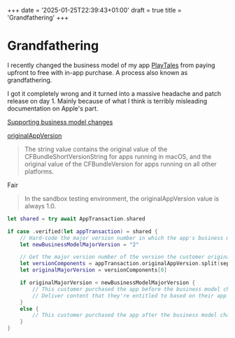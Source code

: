 +++
date = '2025-01-25T22:39:43+01:00'
draft = true
title = 'Grandfathering'
+++

# Grandfathering

I recently changed the business model of my app [PlayTales](https://apps.apple.com/us/app/playtales/id6444850972) from paying upfront to free with in-app purchase. A process also known as grandfathering.

I got it completely wrong and it turned into a massive headache and patch release on day 1. Mainly because of what I think is terribly misleading documentation on Apple's part.

<!--more-->



<!--![A Picture of a smiley](images/image.png)-->


[Supporting business model changes](https://developer.apple.com/documentation/storekit/supporting-business-model-changes-by-using-the-app-transaction)


[originalAppVersion](https://developer.apple.com/documentation/storekit/apptransaction/originalappversion)

> The string value contains the original value of the CFBundleShortVersionString for apps running in macOS, and the original value of the CFBundleVersion for apps running on all other platforms.

Fair

> In the sandbox testing environment, the originalAppVersion value is always 1.0.


```swift
let shared = try await AppTransaction.shared

if case .verified(let appTransaction) = shared {
    // Hard-code the major version number in which the app's business model changed.
    let newBusinessModelMajorVersion = "2" 

    // Get the major version number of the version the customer originally purchased.
    let versionComponents = appTransaction.originalAppVersion.split(separator: ".")
    let originalMajorVersion = versionComponents[0]

    if originalMajorVersion < newBusinessModelMajorVersion {
        // This customer purchased the app before the business model changed.
        // Deliver content that they're entitled to based on their app purchase.
    }
    else {
        // This customer purchased the app after the business model changed.
    }
}
```